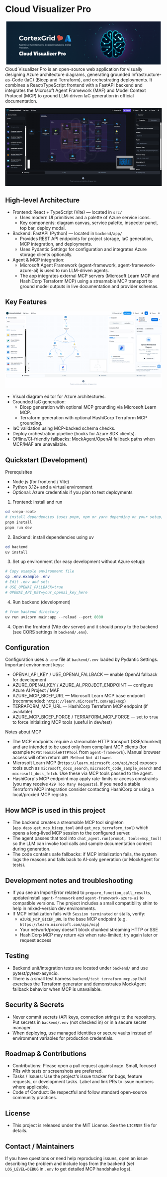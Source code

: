 # Cloud Visualizer Pro
![alt text](image.png)
Cloud Visualizer Pro is an open-source web application for visually designing Azure architecture diagrams, generating grounded Infrastructure-as-Code (IaC) (Bicep and Terraform), and orchestrating deployments. It combines a React/TypeScript frontend with a FastAPI backend and integrates the Microsoft Agent Framework (MAF) and Model Context Protocol (MCP) to ground LLM-driven IaC generation in official documentation.

![alt text](image-4.png)

## High-level Architecture

- Frontend: React + TypeScript (Vite) — located in `src/`
  - Uses modern UI primitives and a palette of Azure service icons.
  - Key components: diagram canvas, service palette, inspector panel, top bar, deploy modal.
- Backend: FastAPI (Python) — located in `backend/app/`
  - Provides REST API endpoints for project storage, IaC generation, MCP integration, and deployments.
  - Uses Pydantic Settings for configuration and integrates Azure storage clients optionally.
- Agent & MCP integration:
  - Microsoft Agent Framework (agent-framework, agent-framework-azure-ai) is used to run LLM-driven agents.
  - The app integrates external MCP servers (Microsoft Learn MCP and HashiCorp Terraform MCP) using a streamable MCP transport to ground model outputs in live documentation and provider schemas.

## Key Features
![alt text](image-2.png)
- Visual diagram editor for Azure architectures.
- Grounded IaC generation:
  - Bicep generation with optional MCP grounding via Microsoft Learn MCP.
  - Terraform generation with optional HashiCorp Terraform MCP grounding.
- IaC validation using MCP-backed schema checks.
- Deploy orchestration pipeline (hooks for Azure SDK clients).
- Offline/CI-friendly fallbacks: MockAgent/OpenAI fallback paths when MCP/MAF are unavailable.


## Quickstart (Development)

Prerequisites
- Node.js (for frontend / Vite)
- Python 3.12+ and a virtual environment
- Optional: Azure credentials if you plan to test deployments

1) Frontend: install and run

```powershell
cd <repo-root>
# install dependencies (uses pnpm, npm or yarn depending on your setup)
pnpm install
pnpm run dev
```

2) Backend: install dependencies using uv

```powershell
cd backend
uv install
```

3) Set up environment (for easy development without Azure setup):

```powershell
# Copy example environment file
cp .env.example .env
# Edit .env and set:
# USE_OPENAI_FALLBACK=true
# OPENAI_API_KEY=your_openai_key_here
```

4) Run backend (development)

```powershell
# from backend directory
uv run uvicorn main:app --reload --port 8000
```

4) Open the frontend (Vite dev server) and it should proxy to the backend (see CORS settings in `backend/.env`).

## Configuration

Configuration uses a `.env` file at `backend/.env` loaded by Pydantic Settings.
Important environment keys:

- OPENAI_API_KEY / USE_OPENAI_FALLBACK — enable OpenAI fallback for development
- AZURE_OPENAI_KEY / AZURE_AI_PROJECT_ENDPOINT — configure Azure AI Project / MAF
- AZURE_MCP_BICEP_URL — Microsoft Learn MCP base endpoint (recommended: `https://learn.microsoft.com/api/mcp`)
- TERRAFORM_MCP_URL — HashiCorp Terraform MCP endpoint (if available)
- AZURE_MCP_BICEP_FORCE / TERRAFORM_MCP_FORCE — set to `true` to force initializing MCP tools (useful in dev/test)

Notes about MCP
- The MCP endpoints require a streamable HTTP transport (SSE/chunked) and are intended to be used only from compliant MCP clients (for example `MCPStreamableHTTPTool` from `agent-framework`). Manual browser access will often return `405 Method Not Allowed`.
- Microsoft Learn MCP (`https://learn.microsoft.com/api/mcp`) exposes tools such as `microsoft_docs_search`, `microsoft_code_sample_search` and `microsoft_docs_fetch`. Use these via MCP tools passed to the agent.
- HashiCorp's MCP endpoint may apply rate-limits or access constraints (you may receive `429 Too Many Requests`). If you need a stable Terraform MCP integration consider contacting HashiCorp or using a local/proxied MCP registry.

## How MCP is used in this project
- The backend creates a streamable MCP tool singleton (`app.deps.get_mcp_bicep_tool` and `get_mcp_terraform_tool`) which opens a long-lived MCP session to the configured server.
- The agent passes that tool into `chat_agent.run(prompt, tools=mcp_tool)` so the LLM can invoke tool calls and sample documentation content during generation.
- The code contains safe fallbacks: if MCP initialization fails, the system logs the reasons and falls back to AI-only generation (or MockAgent for tests).

## Development notes and troubleshooting

- If you see an ImportError related to `prepare_function_call_results`, update/install `agent-framework` and `agent-framework-azure-ai` to compatible versions. The project includes a small compatibility shim to help in mixed-version dev environments.
- If MCP initialization fails with `Session terminated` or stalls, verify:
  - `AZURE_MCP_BICEP_URL` is the base MCP endpoint (e.g. `https://learn.microsoft.com/api/mcp`)
  - Your network/proxy doesn't block chunked streaming HTTP or SSE
  - HashiCorp MCP may return `429` when rate-limited; try again later or request access

## Testing

- Backend unit/integration tests are located under `backend/` and use pytest/pytest-asyncio.
- There is a small test harness `backend/test_terraform_mcp.py` that exercises the Terraform generator and demonstrates MockAgent fallback behavior when MCP is unavailable.

## Security & Secrets

- Never commit secrets (API keys, connection strings) to the repository. Put secrets in `backend/.env` (not checked in) or in a secure secret manager.
- When deploying, use managed identities or secure vaults instead of environment variables for production credentials.


## Roadmap & Contributions

- Contributions: Please open a pull request against `main`. Small, focused PRs with tests or screenshots are preferred.
- Tasks / Issues: Use the project's issue tracker for bugs, feature requests, or development tasks. Label and link PRs to issue numbers where applicable.
- Code of Conduct: Be respectful and follow standard open-source community practices.

## License

- This project is released under the MIT License. See the `LICENSE` file for details.


## Contact / Maintainers

If you have questions or need help reproducing issues, open an issue describing the problem and include logs from the backend (set `LOG_LEVEL=DEBUG` in `.env` to get detailed MCP handshake logs).